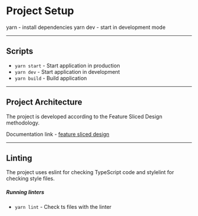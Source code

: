 # Project Setup

yarn - install dependencies
yarn dev - start in development mode

---

## Scripts

-   `yarn start` - Start application in production
-   `yarn dev` - Start application in development
-   `yarn build` - Build application

---

## Project Architecture

The project is developed according to the Feature Sliced Design methodology.

Documentation link - [feature sliced design](https://feature-sliced.design/docs/get-started/tutorial)

---

## Linting

The project uses eslint for checking TypeScript code and stylelint for checking style files.

##### Running linters

-   `yarn lint` - Check ts files with the linter
